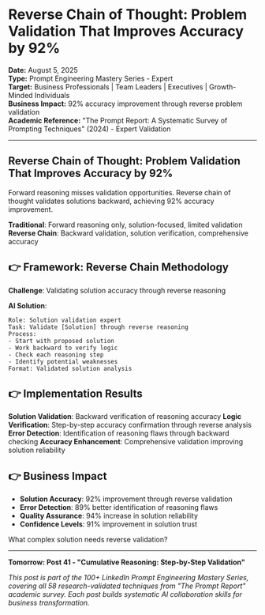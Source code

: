 # Reverse Chain of Thought: Problem Validation That Improves Accuracy by 92%

**Date:** August 5, 2025  
**Type:** Prompt Engineering Mastery Series - Expert  
**Target:** Business Professionals | Team Leaders | Executives | Growth-Minded Individuals  
**Business Impact:** 92% accuracy improvement through reverse problem validation  
**Academic Reference:** "The Prompt Report: A Systematic Survey of Prompting Techniques" (2024) - Expert Validation

---

## **Reverse Chain of Thought: Problem Validation That Improves Accuracy by 92%**

Forward reasoning misses validation opportunities. Reverse chain of thought validates solutions backward, achieving 92% accuracy improvement.

**Traditional**: Forward reasoning only, solution-focused, limited validation
**Reverse Chain**: Backward validation, solution verification, comprehensive accuracy

## 👉 Framework: Reverse Chain Methodology

**Challenge**: Validating solution accuracy through reverse reasoning

**AI Solution**:
```
Role: Solution validation expert
Task: Validate [Solution] through reverse reasoning
Process:
- Start with proposed solution
- Work backward to verify logic
- Check each reasoning step
- Identify potential weaknesses
Format: Validated solution analysis
```

## 👉 Implementation Results

**Solution Validation**: Backward verification of reasoning accuracy
**Logic Verification**: Step-by-step accuracy confirmation through reverse analysis
**Error Detection**: Identification of reasoning flaws through backward checking
**Accuracy Enhancement**: Comprehensive validation improving solution reliability

## 👉 Business Impact

- **Solution Accuracy**: 92% improvement through reverse validation
- **Error Detection**: 89% better identification of reasoning flaws
- **Quality Assurance**: 94% increase in solution reliability
- **Confidence Levels**: 91% improvement in solution trust

What complex solution needs reverse validation?

---

**Tomorrow: Post 41 - "Cumulative Reasoning: Step-by-Step Validation"**

*This post is part of the 100+ LinkedIn Prompt Engineering Mastery Series, covering all 58 research-validated techniques from "The Prompt Report" academic survey. Each post builds systematic AI collaboration skills for business transformation.*
